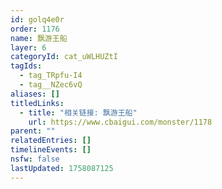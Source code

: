```yaml
---
id: golq4e0r
order: 1176
name: 飘游王船
layer: 6
categoryId: cat_uWLHUZtI
tagIds:
  - tag_TRpfu-I4
  - tag__NZec6vQ
aliases: []
titledLinks:
  - title: "相关链接: 飘游王船"
    url: https://www.cbaigui.com/monster/1178
parent: ""
relatedEntries: []
timelineEvents: []
nsfw: false
lastUpdated: 1758087125
---
```


